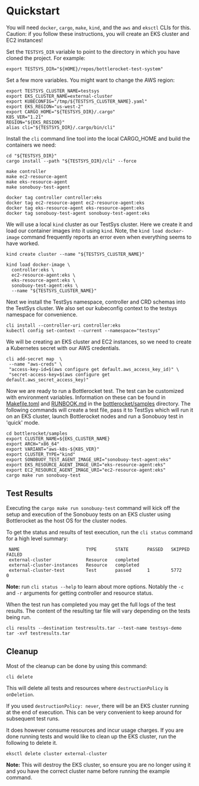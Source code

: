 # Quickstart

You will need `docker`, `cargo`, `make`, `kind`, and the `aws` and `eksctl` CLIs for this.
Caution: if you follow these instructions, you will create an EKS cluster and EC2 instances!

Set the `TESTSYS_DIR` variable to point to the directory in which you have cloned the project.
For example:

```shell
export TESTSYS_DIR="${HOME}/repos/bottlerocket-test-system"
```

Set a few more variables.
You might want to change the AWS region:

```shell
export TESTSYS_CLUSTER_NAME=testsys
export EKS_CLUSTER_NAME=external-cluster
export KUBECONFIG="/tmp/${TESTSYS_CLUSTER_NAME}.yaml"
export EKS_REGION="us-west-2"
export CARGO_HOME="${TESTSYS_DIR}/.cargo"
K8S_VER="1.21"
REGION="${EKS_RESION}"
alias cli="${TESTSYS_DIR}/.cargo/bin/cli"
```

Install the `cli` command line tool into the local CARGO_HOME and build the containers we need:

```shell
cd "${TESTSYS_DIR}"
cargo install --path "${TESTSYS_DIR}/cli" --force

make controller
make ec2-resource-agent
make eks-resource-agent
make sonobuoy-test-agent

docker tag controller controller:eks
docker tag ec2-resource-agent ec2-resource-agent:eks
docker tag eks-resource-agent eks-resource-agent:eks
docker tag sonobuoy-test-agent sonobuoy-test-agent:eks
```

We will use a local `kind` cluster as our TestSys cluster.
Here we create it and load our container images into it using `kind`.
Note, the `kind load docker-image` command frequently reports an error even when everything seems to have worked.

```shell
kind create cluster --name "${TESTSYS_CLUSTER_NAME}"

kind load docker-image \
  controller:eks \
  ec2-resource-agent:eks \
  eks-resource-agent:eks \
  sonobuoy-test-agent:eks \
  --name "${TESTSYS_CLUSTER_NAME}"
```

Next we install the TestSys namespace, controller and CRD schemas into the TestSys cluster.
We also set our kubeconfig context to the testsys namespace for convenience.

```shell
cli install --controller-uri controller:eks
kubectl config set-context --current --namespace="testsys"
```

We will be creating an EKS cluster and EC2 instances, so we need to create a Kubernetes secret with our AWS credentials.

```shell
cli add-secret map  \
 --name "aws-creds" \
 "access-key-id=$(aws configure get default.aws_access_key_id)" \
 "secret-access-key=$(aws configure get default.aws_secret_access_key)"
```

Now we are ready to run a Bottlerocket test.
The test can be customized with environment variables.
Information on these can be found in [Makefile.toml](../bottlerocket/samples/Makefile.toml) and [RUNBOOK.md](../bottlerocket/samples/RUNBOOK.md) in the [bottlerocket/samples](../bottlerocket/samples/) directory.
The following commands will create a test file, pass it to TestSys which will run it on an EKS cluster, launch Bottlerocket nodes and run a Sonobuoy test in 'quick' mode.

```shell
cd bottlerocket/samples
export CLUSTER_NAME=${EKS_CLUSTER_NAME}
export ARCH="x86_64"
export VARIANT="aws-k8s-${K8S_VER}"
export CLUSTER_TYPE="kind"
export SONOBUOY_TEST_AGENT_IMAGE_URI="sonobuoy-test-agent:eks"
export EKS_RESOURCE_AGENT_IMAGE_URI="eks-resource-agent:eks"
export EC2_RESOURCE_AGENT_IMAGE_URI="ec2-resource-agent:eks"
cargo make run sonobuoy-test
```

## Test Results

Executing the `cargo make run sonobuoy-test` command will kick off the setup and execution of the Sonobuoy tests on an EKS cluster using Bottlerocket as the host OS for the cluster nodes.

To get the status and results of test execution, run the `cli status` command for a high level summary:

```shell
 NAME                         TYPE       STATE       PASSED   SKIPPED   FAILED
 external-cluster             Resource   completed                                                                                                                                                                                      
 external-cluster-instances   Resource   completed
 external-cluster-test        Test       passed      1        5772      0
```

**Note:** run `cli status --help` to learn about more options.
Notably the `-c` and `-r` arguments for getting controller and resource status.

When the test run has completed you may get the full logs of the test results.
The content of the resulting tar file will vary depending on the tests being run.

```shell
cli results --destination testresults.tar --test-name testsys-demo
tar -xvf testresults.tar
```

## Cleanup

Most of the cleanup can be done by using this command:

```shell
cli delete
```

This will delete all tests and resources where `destructionPolicy` is `onDeletion`.

If you used `destructionPolicy: never`, there will be an EKS cluster running at the end of execution.
This can be very convenient to keep around for subsequent test runs.

It does however consume resources and incur usage charges.
If you are done running tests and would like to clean up the EKS cluster, run the following to delete it.

```shell
eksctl delete cluster external-cluster
```

**Note:** This will destroy the EKS cluster, so ensure you are no longer
using it and you have the correct cluster name before running the
example command.
